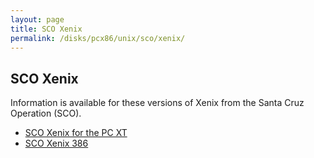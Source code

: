 ```yaml
---
layout: page
title: SCO Xenix
permalink: /disks/pcx86/unix/sco/xenix/
---
```


SCO Xenix
---------

Information is available for these versions of Xenix from the Santa Cruz Operation (SCO).

* [SCO Xenix for the PC XT](8086/)
* [SCO Xenix 386](80386/)
